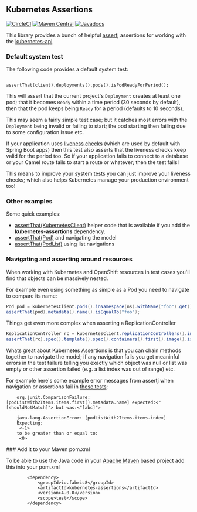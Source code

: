 ## Kubernetes Assertions

[![CircleCI](https://circleci.com/gh/fabric8io/kubernetes-assertions.svg?style=svg)](https://circleci.com/gh/fabric8io/kubernetes-assertions)
[![Maven Central](https://maven-badges.herokuapp.com/maven-central/io.fabric8/kubernetes-assertions/badge.svg?style=flat-square)](https://maven-badges.herokuapp.com/maven-central/io.fabric8/kubernetes-assertions/)
[![Javadocs](http://www.javadoc.io/badge/io.fabric8/kubernetes-assertions.svg?color=blue)](http://www.javadoc.io/doc/io.fabric8/kubernetes-assertions)

This library provides a bunch of helpful [assertj](http://joel-costigliola.github.io/assertj/) assertions for working with the [kubernetes-api](https://github.com/fabric8io/fabric8/tree/master/components/kubernetes-api).

### Default system test

The following code provides a default system test:

```
             assertThat(client).deployments().pods().isPodReadyForPeriod();
```

This will assert that the current project's `Deployment` creates at least one pod; that it becomes `Ready` within a time period (30 seconds by default), then that the pod keeps being `Ready` for a period (defaults to 10 seconds).

This may seem a fairly simple test case; but it catches most errors with the `Deployment` being invalid or failing to start; the pod starting then failing due to some configuration issue etc.

If your application uses [liveness checks](http://kubernetes.io/docs/user-guide/liveness/) (which are used by default with Spring Boot apps) then this test also asserts that the liveness checks keep valid for the period too. So if your application fails to connect to a database or your Camel route fails to start a route or whatever; then the test fails!

This means to improve your system tests you can just improve your liveness checks; which also helps Kubernetes manage your production environment too!

### Other examples

Some quick examples:

* [assertThat(KubernetesClient)](https://github.com/fabric8io/fabric8/blob/master/components/kubernetes-assertions/src/test/java/io/fabric8/kubernetes/assertions/Example.java#L38) helper code that is available if you add the **kubernetes-assertions** dependency.
* [assertThat(Pod)](https://github.com/fabric8io/fabric8/blob/master/components/kubernetes-assertions/src/test/java/io/fabric8/kubernetes/assertions/ExampleTest.java#L49-L50) and navigating the model 
* [assertThat(PodList)](https://github.com/fabric8io/fabric8/blob/master/components/kubernetes-assertions/src/test/java/io/fabric8/kubernetes/assertions/ExampleTest.java#L96-L102) using list navigations

### Navigating and asserting around resources

When working with Kubernetes and OpenShift resources in test cases you'll find that objects can be massively nested. 

For example even using something as simple as a Pod you need to navigate to compare its name:

```java
Pod pod = kubernetesClient.pods().inNamespace(ns).withName("foo").get();
assertThat(pod).metadata().name().isEqualTo("foo");
```

Things get even more complex when asserting a ReplicationController

```java
ReplicationController rc = kubernetesClient.replicationControllers().inNamespace(ns).withName("foo").get();
assertThat(rc).spec().template().spec().containers().first().image().isEqualTo("someDockerImageName");
```

Whats great about Kubernetes Assertions is that you can chain methods together to navigate the model; if any navigation fails you get meaninful errors in the test failure telling you exactly which object was null or list was empty or other assertion failed (e.g. a list index was out of range) etc.

For example here's some example error messages from assertj when navigation or assertions fail in [these tests](https://github.com/fabric8io/fabric8/blob/master/components/kubernetes-assertions/src/test/java/io/fabric8/kubernetes/assertions/ExampleTest.java#L111-L123):

```
    org.junit.ComparisonFailure: [podListWith2Items.items.first().metadata.name] expected:<"[shouldNotMatch]"> but was:<"[abc]">
    
    java.lang.AssertionError: [podListWith2Items.items.index]
    Expecting:
     <-1>
    to be greater than or equal to:
     <0>
```
                                
### Add it to your Maven pom.xml

To be able to use the Java code in your [Apache Maven](http://maven.apache.org/) based project add this into your pom.xml

            <dependency>
                <groupId>io.fabric8</groupId>
                <artifactId>kubernetes-assertions</artifactId>
                <version>4.0.0</version>
                <scope>test</scope>
            </dependency>

